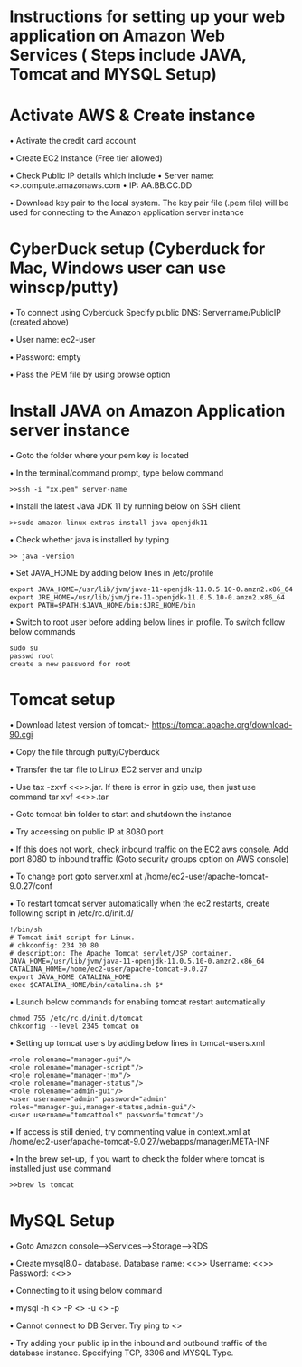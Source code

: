 # Instructions for setting up your web application on Amazon Web Services ( Steps include JAVA, Tomcat and MYSQL Setup)

# Activate AWS & Create instance

•	Activate the credit card account

•	Create EC2 Instance (Free tier allowed)

•	Check Public IP details which include
•       Server name: <<XX>>.compute.amazonaws.com
•	IP:  AA.BB.CC.DD
	
•	Download key pair to the local system. The key pair file (.pem file) will be used for connecting to the Amazon application server instance

# CyberDuck setup (Cyberduck for Mac, Windows user can use winscp/putty)

•	To connect using Cyberduck
Specify public DNS: Servername/PublicIP (created above)

•	User name: ec2-user

•	Password: empty

•	Pass the PEM file by using browse option

# Install JAVA on Amazon Application server instance

•	Goto the folder where your pem key is located

•	In the terminal/command prompt, type below command

	>>ssh -i "xx.pem" server-name
	
•	Install the latest Java JDK 11 by running below on SSH client

	>>sudo amazon-linux-extras install java-openjdk11
	
•	Check whether java is installed by typing

	>> java -version
	
•	Set JAVA_HOME by adding below lines in /etc/profile

	export JAVA_HOME=/usr/lib/jvm/java-11-openjdk-11.0.5.10-0.amzn2.x86_64
	export JRE_HOME=/usr/lib/jvm/jre-11-openjdk-11.0.5.10-0.amzn2.x86_64
	export PATH=$PATH:$JAVA_HOME/bin:$JRE_HOME/bin
	
•	Switch to root user before adding below lines in profile. To switch follow below commands

	sudo su
	passwd root
	create a new password for root

# Tomcat setup

•	Download latest version of tomcat:- https://tomcat.apache.org/download-90.cgi 

•	Copy the file through putty/Cyberduck

•	Transfer the tar file to Linux EC2 server and unzip

•	Use tax -zxvf <<>>.jar. If there is error in gzip use, then just use command tar xvf <<>>.tar

•	Goto tomcat bin folder to start and shutdown the instance

•	Try accessing on public IP at 8080 port

•	If this does not work, check inbound traffic on the EC2 aws console. Add port 8080 to inbound traffic (Goto security groups option on AWS console)

•	To change port goto server.xml at /home/ec2-user/apache-tomcat-9.0.27/conf

•	To restart tomcat server automatically when the ec2 restarts, create following script in /etc/rc.d/init.d/

	!/bin/sh
	# Tomcat init script for Linux.
	# chkconfig: 234 20 80
	# description: The Apache Tomcat servlet/JSP container.
	JAVA_HOME=/usr/lib/jvm/java-11-openjdk-11.0.5.10-0.amzn2.x86_64
	CATALINA_HOME=/home/ec2-user/apache-tomcat-9.0.27
	export JAVA_HOME CATALINA_HOME
	exec $CATALINA_HOME/bin/catalina.sh $*

•	Launch below commands for enabling tomcat restart automatically

	chmod 755 /etc/rc.d/init.d/tomcat
	chkconfig --level 2345 tomcat on

•	Setting up tomcat users by adding below lines in tomcat-users.xml

	<role rolename="manager-gui"/>
	<role rolename="manager-script"/>
	<role rolename="manager-jmx"/>
	<role rolename="manager-status"/>
	<role rolename="admin-gui"/>
	<user username="admin" password="admin" 
	roles="manager-gui,manager-status,admin-gui"/>
	<user username="tomcattools" password="tomcat"/>

•	If access is still denied, try commenting value in context.xml at /home/ec2-user/apache-tomcat-9.0.27/webapps/manager/META-INF

•	In the brew set-up, if you want to check the folder where tomcat is installed just use command 

	>>brew ls tomcat

# MySQL Setup

•	Goto Amazon console-->Services-->Storage-->RDS

•	Create mysql8.0+ database. Database name: <<>> Username: <<>> Password: <<>>

•	Connecting to it using below command

•	mysql -h <<servername>> -P <<port>> -u <<username>> -p
	
•	Cannot connect to DB Server. Try ping to <<DB Server name>>
	
•	Try adding your public ip in the inbound and outbound traffic of the database instance. Specifying TCP, 3306 and MYSQL Type.

